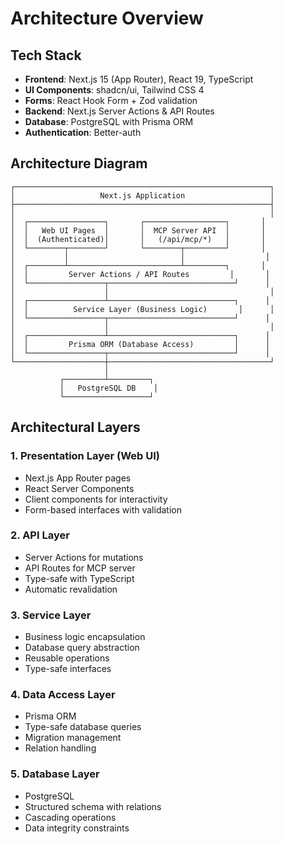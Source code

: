 # Architecture Overview

## Tech Stack

- **Frontend**: Next.js 15 (App Router), React 19, TypeScript
- **UI Components**: shadcn/ui, Tailwind CSS 4
- **Forms**: React Hook Form + Zod validation
- **Backend**: Next.js Server Actions & API Routes
- **Database**: PostgreSQL with Prisma ORM
- **Authentication**: Better-auth

## Architecture Diagram

```
┌─────────────────────────────────────────────────────────┐
│                   Next.js Application                   │
├─────────────────────────────────────────────────────────┤
│                                                         │
│  ┌─────────────────┐       ┌──────────────────┐       │
│  │   Web UI Pages  │       │  MCP Server API  │       │
│  │  (Authenticated)│       │   (/api/mcp/*)   │       │
│  └────────┬────────┘       └────────┬─────────┘       │
│           │                         │                  │
│  ┌────────┴─────────────────────────┴─────────┐       │
│  │         Server Actions / API Routes         │       │
│  └─────────────────┬────────────────────────────┘      │
│                    │                                    │
│  ┌─────────────────┴────────────────────────────┐      │
│  │          Service Layer (Business Logic)       │      │
│  └─────────────────┬────────────────────────────┘      │
│                    │                                    │
│  ┌─────────────────┴────────────────────────────┐      │
│  │         Prisma ORM (Database Access)         │      │
│  └─────────────────┬────────────────────────────┘      │
└────────────────────┼────────────────────────────────────┘
                     │
           ┌─────────┴─────────┐
           │   PostgreSQL DB    │
           └───────────────────┘
```

## Architectural Layers

### 1. Presentation Layer (Web UI)

- Next.js App Router pages
- React Server Components
- Client components for interactivity
- Form-based interfaces with validation

### 2. API Layer

- Server Actions for mutations
- API Routes for MCP server
- Type-safe with TypeScript
- Automatic revalidation

### 3. Service Layer

- Business logic encapsulation
- Database query abstraction
- Reusable operations
- Type-safe interfaces

### 4. Data Access Layer

- Prisma ORM
- Type-safe database queries
- Migration management
- Relation handling

### 5. Database Layer

- PostgreSQL
- Structured schema with relations
- Cascading operations
- Data integrity constraints

